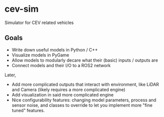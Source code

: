 # cev-sim
Simulator for CEV related vehicles

## Goals

- Write down useful models in Python / C++
- Visualize models in PyGame
- Allow models to modularly decare what their (basic) inputs / outputs are
- Connect models and their I/O to a ROS2 network

Later,
- Add more complicated outputs that interact with environment, like LiDAR and Camera (likely requires a more complicated engine)
- Add visualization in said more complicated engine
- Nice configurability features: changing model parameters, process and sensor noise, and classes to override to let you implement more "fine tuned" features.